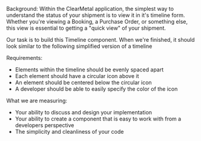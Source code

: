 Background: Within the ClearMetal application, the simplest way to understand the status of your shipment is to view it in it's timeline form.  
Whether you're viewing a Booking, a Purchase Order, or something else, this view is essential to getting a "quick view" of your shipment.  

Our task is to build this Timeline component.  When we're finished, it should look similar to the following simplified version of a timeline

Requirements:
* Elements within the timeline should be evenly spaced apart
* Each element should have a circular icon above it
* An element should be centered below the circular icon
* A developer should be able to easily specify the color of the icon

What we are measuring:
* Your ability to discuss and design your implementation
* Your ability to create a component that is easy to work with from a developers perspective
* The simplicity and cleanliness of your code
